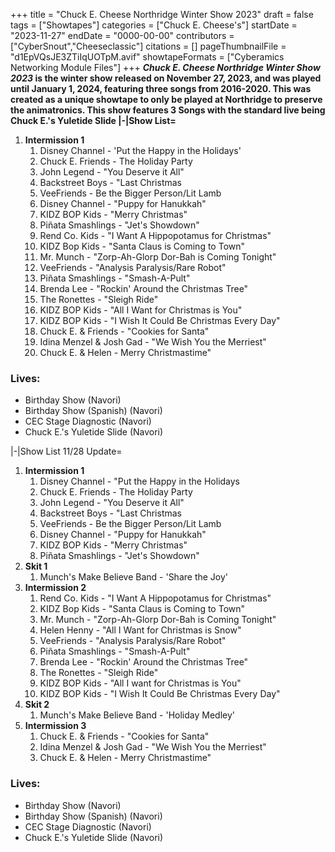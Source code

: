 +++
title = "Chuck E. Cheese Northridge Winter Show 2023"
draft = false
tags = ["Showtapes"]
categories = ["Chuck E. Cheese's"]
startDate = "2023-11-27"
endDate = "0000-00-00"
contributors = ["CyberSnout","Cheeseclassic"]
citations = []
pageThumbnailFile = "d1EpVQsJE3ZTiIqUOTpM.avif"
showtapeFormats = ["Cyberamics Networking Module Files"]
+++
***Chuck E. Cheese Northridge Winter Show 2023* is the winter show released on November 27, 2023, and was played until January 1, 2024, featuring three songs from 2016-2020.
This was created as a unique showtape to only be played at Northridge to preserve the animatronics. This show features 3 Songs with the standard live being Chuck E.'s Yuletide Slide
|-|Show List=**

1.  **Intermission 1**
    1.  Disney Channel - 'Put the Happy in the Holidays'
    2.  Chuck E. Friends - The Holiday Party
    3.  John Legend - "You Deserve it All"
    4.  Backstreet Boys - "Last Christmas
    5.  VeeFriends - Be the Bigger Person/Lit Lamb
    6.  Disney Channel - "Puppy for Hanukkah"
    7.  KIDZ BOP Kids - "Merry Christmas"
    8.  Piñata Smashlings - "Jet's Showdown"
    9.  Rend Co. Kids - "I Want A Hippopotamus for Christmas"
    10. KIDZ Bop Kids - "Santa Claus is Coming to Town"
    11. Mr. Munch - "Zorp-Ah-Glorp Dor-Bah is Coming Tonight"
    12. VeeFriends - "Analysis Paralysis/Rare Robot"
    13. Piñata Smashlings - "Smash-A-Pult"
    14. Brenda Lee - "Rockin' Around the Christmas Tree"
    15. The Ronettes - "Sleigh Ride"
    16. KIDZ BOP Kids - "All I Want for Christmas is You"
    17. KIDZ BOP Kids - "I Wish It Could Be Christmas Every Day"
    18. Chuck E. & Friends - "Cookies for Santa"
    19. Idina Menzel & Josh Gad - "We Wish You the Merriest"
    20. Chuck E. & Helen - Merry Christmastime"

### Lives:

- Birthday Show (Navori)
- Birthday Show (Spanish) (Navori)
- CEC Stage Diagnostic (Navori)
- Chuck E.'s Yuletide Slide (Navori)

|-|Show List 11/28 Update=

1.  **Intermission 1**
    1.  Disney Channel - "Put the Happy in the Holidays
    2.  Chuck E. Friends - The Holiday Party
    3.  John Legend - "You Deserve it All"
    4.  Backstreet Boys - "Last Christmas
    5.  VeeFriends - Be the Bigger Person/Lit Lamb
    6.  Disney Channel - "Puppy for Hanukkah"
    7.  KIDZ BOP Kids - "Merry Christmas"
    8.  Piñata Smashlings - "Jet's Showdown"
2.  **Skit 1**
    1.  Munch's Make Believe Band - 'Share the Joy'
3.  **Intermission 2**
    1.  Rend Co. Kids - "I Want A Hippopotamus for Christmas"
    2.  KIDZ Bop Kids - "Santa Claus is Coming to Town"
    3.  Mr. Munch - "Zorp-Ah-Glorp Dor-Bah is Coming Tonight"
    4.  Helen Henny - "All I Want for Christmas is Snow"
    5.  VeeFriends - "Analysis Paralysis/Rare Robot"
    6.  Piñata Smashlings - "Smash-A-Pult"
    7.  Brenda Lee - "Rockin' Around the Christmas Tree"
    8.  The Ronettes - "Sleigh Ride"
    9.  KIDZ BOP Kids - "All I want for Christmas is You"
    10. KIDZ BOP Kids - "I Wish It Could Be Christmas Every Day"
4.  **Skit 2**
    1.  Munch's Make Believe Band - 'Holiday Medley'
5.  **Intermission 3**
    1.  Chuck E. & Friends - "Cookies for Santa"
    2.  Idina Menzel & Josh Gad - "We Wish You the Merriest"
    3.  Chuck E. & Helen - Merry Christmastime"

### Lives:

- Birthday Show (Navori)
- Birthday Show (Spanish) (Navori)
- CEC Stage Diagnostic (Navori)
- Chuck E.'s Yuletide Slide (Navori)
